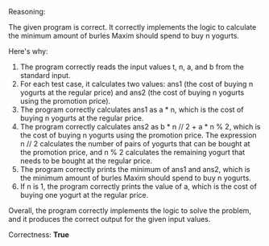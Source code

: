 Reasoning:

The given program is correct. It correctly implements the logic to calculate the minimum amount of burles Maxim should spend to buy n yogurts.

Here's why:

1. The program correctly reads the input values t, n, a, and b from the standard input.
2. For each test case, it calculates two values: ans1 (the cost of buying n yogurts at the regular price) and ans2 (the cost of buying n yogurts using the promotion price).
3. The program correctly calculates ans1 as a * n, which is the cost of buying n yogurts at the regular price.
4. The program correctly calculates ans2 as b * n // 2 + a * n % 2, which is the cost of buying n yogurts using the promotion price. The expression n // 2 calculates the number of pairs of yogurts that can be bought at the promotion price, and n % 2 calculates the remaining yogurt that needs to be bought at the regular price.
5. The program correctly prints the minimum of ans1 and ans2, which is the minimum amount of burles Maxim should spend to buy n yogurts.
6. If n is 1, the program correctly prints the value of a, which is the cost of buying one yogurt at the regular price.

Overall, the program correctly implements the logic to solve the problem, and it produces the correct output for the given input values.

Correctness: **True**